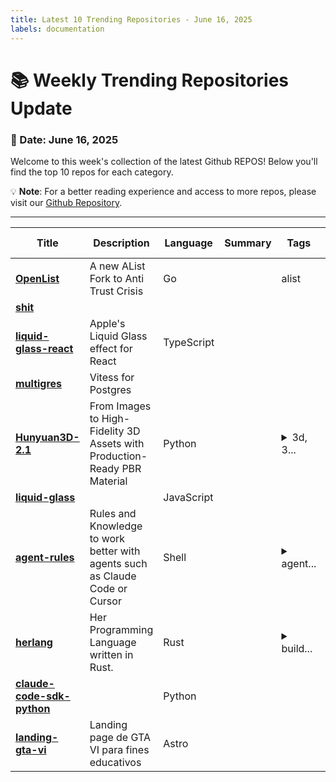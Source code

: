 ```yaml
---
title: Latest 10 Trending Repositories - June 16, 2025
labels: documentation
---
```

# 📚 Weekly Trending Repositories Update

### 📅 Date: June 16, 2025

Welcome to this week's collection of the latest Github REPOS! Below you'll find the top 10 repos for each category.

💡 **Note**: For a better reading experience and access to more repos, please visit our [Github Repository](https://github.com/marc-ko/daily-trending-repo).

---

| **Title** | **Description** | **Language** | **Summary** | **Tags** | **Stars Count** |
| --- | --- | --- | --- | --- | --- |
| **[OpenList](https://github.com/OpenListTeam/OpenList)** | A new AList Fork to Anti Trust Crisis | Go |  | alist | 5317 |
| **[shit](https://github.com/AasishPokhrel/shit)** |  |  |  |  | 2924 |
| **[liquid-glass-react](https://github.com/rdev/liquid-glass-react)** | Apple's Liquid Glass effect for React | TypeScript |  |  | 1641 |
| **[multigres](https://github.com/multigres/multigres)** | Vitess for Postgres |  |  |  | 669 |
| **[Hunyuan3D-2.1](https://github.com/Tencent-Hunyuan/Hunyuan3D-2.1)** | From Images to High-Fidelity 3D Assets with Production-Ready PBR Material | Python |  | <details><summary>3d, 3...</summary><p>3d, 3d-aigc, 3d-generation, hunyuan3d, image-to-3d, shape, shape-generation, text-to-3d, texture-genertaion</p></details> | 562 |
| **[liquid-glass](https://github.com/shuding/liquid-glass)** |  | JavaScript |  |  | 456 |
| **[agent-rules](https://github.com/steipete/agent-rules)** | Rules and Knowledge to work better with agents such as Claude Code or Cursor | Shell |  | <details><summary>agent...</summary><p>agent, claudecode, cursor, llms, rules</p></details> | 446 |
| **[herlang](https://github.com/justjavac/herlang)** | Her Programming Language written in Rust. | Rust |  | <details><summary>build...</summary><p>build-your-own-x, herlang, language</p></details> | 327 |
| **[claude-code-sdk-python](https://github.com/anthropics/claude-code-sdk-python)** |  | Python |  |  | 324 |
| **[landing-gta-vi](https://github.com/midudev/landing-gta-vi)** | Landing page de GTA VI para fines educativos | Astro |  |  | 298 |

